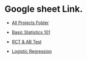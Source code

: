 # Google sheet Link.
- [All Projects Folder](https://drive.google.com/drive/folders/1YZEh3AzVfRjbRy1p3ZW0hqzKLjR2e4Gp?usp=drive_link)

- [Basic Statistics 101](https://docs.google.com/spreadsheets/d/1AU5jVmVHEeixHD6Oc5Cx-jg6Anh_82-s4EPELe4jrqU/edit?usp=sharing)
- [RCT & AB Test](https://docs.google.com/spreadsheets/d/1HC6_x5qNn8RIqXfEoeKSGR6v2IYm80hoAFLLklQ9mBY/edit?usp=sharing)
- [Logistic Regression](https://docs.google.com/spreadsheets/d/1oLpjkyFbWUDIWE1xZJ3UlU349RlB2L6F64fFOGS1Tv8/edit?usp=drive_link)
